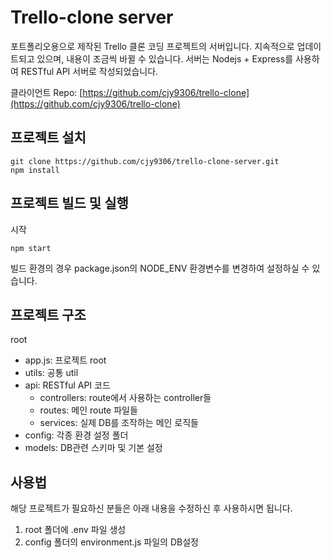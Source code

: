 # Trello-clone server
포트폴리오용으로 제작된 Trello 클론 코딩 프로젝트의 서버입니다.
지속적으로 업데이트되고 있으며, 내용이 조금씩 바뀔 수 있습니다.
서버는 Nodejs + Express를 사용하여 RESTful API 서버로 작성되었습니다.

클라이언트 Repo: [https://github.com/cjy9306/trello-clone](https://github.com/cjy9306/trello-clone)


## 프로젝트 설치
```
git clone https://github.com/cjy9306/trello-clone-server.git
npm install
```

## 프로젝트 빌드 및 실행
시작
```
npm start
```
빌드 환경의 경우 package.json의 NODE_ENV 환경변수를 변경하여 설정하실 수 있습니다.

## 프로젝트 구조
root
 - app.js: 프로젝트 root
 - utils: 공통 util
 - api: RESTful API 코드
   - controllers: route에서 사용하는 controller들
   - routes: 메인 route 파일들
   - services: 실제 DB를 조작하는 메인 로직들
 - config: 각종 환경 설정 폴더
 - models: DB관련 스키마 및 기본 설정
 
## 사용법
해당 프로젝트가 필요하신 분들은 아래 내용을 수정하신 후 사용하시면 됩니다.
1. root 폴더에 .env 파일 생성
2. config 폴더의 environment.js 파일의 DB설정
